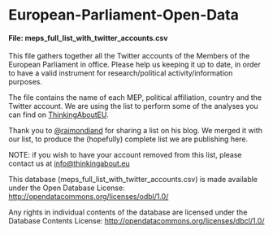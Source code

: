 # European-Parliament-Open-Data

#### File: meps_full_list_with_twitter_accounts.csv

This file gathers together all the Twitter accounts of the Members of the European Parliament in office.
Please help us keeping it up to date, in order to have a valid instrument for research/political activity/information purposes.

The file contains the name of each MEP, political affiliation, country and the Twitter account.
We are using the list to perform some of the analyses you can find on [ThinkingAboutEU](http://www.thinkingabout.eu).

Thank you to [@raimondiand](https://twitter.com/raimondiand) for sharing a list on his blog. We merged it with our list, to produce the (hopefully) complete list we are publishing here. 

NOTE: if you wish to have your account removed from this list, please contact us at info@thinkingabout.eu


This database (meps_full_list_with_twitter_accounts.csv) is made available under the Open Database License: http://opendatacommons.org/licenses/odbl/1.0/

Any rights in individual contents of the database are licensed under the Database Contents License: http://opendatacommons.org/licenses/dbcl/1.0/
